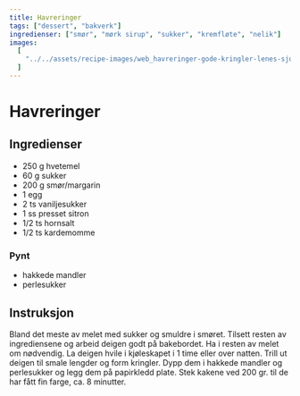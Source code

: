 ```yaml
---
title: Havreringer
tags: ["dessert", "bakverk"]
ingredienser: ["smør", "mørk sirup", "sukker", "kremfløte", "nelik"]
images:
  [
    "../../assets/recipe-images/web_havreringer-gode-kringler-lenes-sjokoladebrød.jpg",
  ]
---
```


# Havreringer

## Ingredienser

- 250 g hvetemel
- 60 g sukker
- 200 g smør/margarin
- 1 egg
- 2 ts vaniljesukker
- 1 ss presset sitron
- 1/2 ts hornsalt
- 1/2 ts kardemomme

### Pynt

- hakkede mandler
- perlesukker

## Instruksjon

Bland det meste av melet med sukker og smuldre i smøret. Tilsett resten av ingrediensene og arbeid deigen godt på bakebordet. Ha i resten av melet om nødvendig. La deigen hvile i kjøleskapet i 1 time eller over natten. Trill ut deigen til smale lengder og form kringler. Dypp dem i hakkede mandler og perlesukker og legg dem på papirkledd plate. Stek kakene ved 200 gr. til de har fått fin farge, ca. 8 minutter.
